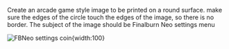 Create an arcade game style image to be printed on a round surface. make sure the edges of the circle touch the edges of the image, so there is no border. The subject of the image should be Finalburn Neo settings menu

![FBNeo settings coin](https://github.com/paulvanleest/retrocoin/blob/main/Coin%20art/FBNeo%20settings%20-%201.jpg?raw=true){width:100}
